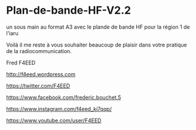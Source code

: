 # Plan-de-bande-HF-V2.2

un sous main au format A3 avec le plande de bande HF pour la région 1 de l'iaru


Voilà il me reste à vous souhaiter beaucoup de plaisir dans votre pratique de la radiocommunication.

Fred F4EED

http://f4eed.wordpress.com

https://twitter.com/F4EED

https://www.facebook.com/frederic.bouchet.5

https://www.instagram.com/f4eed_ki7qqp/

https://www.youtube.com/user/F4EED
